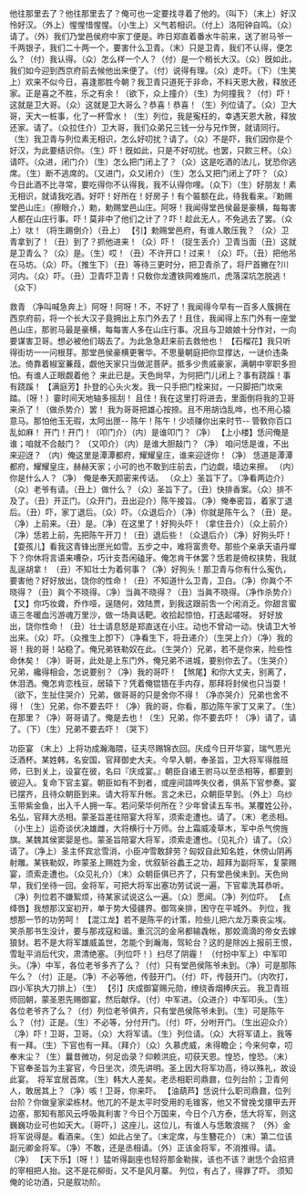 <!-- { "loadSidebar": true } -->
他往那里去了？他往那里去了？俺可也一定要找寻着了他的。（叫下）（末上）好汉怜好汉。（外上）惺惺惜惺惺。（小生上）义气若相识。（付上）洛阳钟自鸣。（众）请了。（外）我们乃堂邑侯府中家丁便是。昨日郑直着番水牛前来，送了驸马爷一千两银子，我们二十两一个，要害什么卫青。（末）只是卫青，我们不认得，便怎么？（付）我认得。（众）怎么样一个人？（付）是一个梢长大汉。（众）旣如此，我们如今迎到西京府前去候他出来便了。（付）说得有理。（众）走吓。（下）（生笑上）欢来不似今日，喜逢那胜今朝？我卫青只道死于非命，不料天恩大赦，释放还家。正是喜之不胜，乐之有余！（欲下，众上撞介）（生）为何撞我？（付）吓！这就是卫大哥。（众）这就是卫大哥么？恭喜！恭喜！（生）列位请了。（众）卫大哥，天大一桩事，化了一杯雪水！（生）列位，我是寃枉的，幸遇天恩大赦，释放还家。请了。（众拉住介）卫大哥，我们众弟兄三钱一分与兄作贺，就请同行。（生）我卫青与列位素无相识，怎么好叨扰？请了。（众）不是吓，我们因你是个好汉，为此要结识你。（生）吓！旣如此，只是不好叨扰。也罢，只飮三杯。（众）请吓。（众进，闭门介）（生）怎么把门闭上了？（众）这是吃酒的法儿，犹恐你逃席。（生）断不逃席的。（又进门，众又闭介）（生）怎么又把门闭上了吓？（众）今日此酒不比寻常，要吃得你不认得我，我不认得你哩。（众下）（生）好朋友！素无相识，就请我吃酒。好吓！好所在！好房子！有个匾额在此，待我看来。『勅赐堂邑山庄』（擦眼介，）勅，勅赐堂邑山庄。阿呀！我闻得堂邑侯最是豪横，每每害人都在山庄行事。吓！莫非中了他们之计了？吓！趁此无人，不免逃去了罢。（众上）呔！（将生踢倒介）（丑上）
【引】勅赐堂邑府，有谁人敢压我？
（众）卫青拿到了！（丑）到了？抓他进来！（众）吓！（捉生丢介）卫青当面（丑）这就是卫青么？（众）是。（生）哎！（丑）不许开口！过来！（众）吓。（丑）把他吊在马坊。（众）吓。（推生下）（丑）等待三更时分，把卫青杀了，将尸首撇在?川河内。（众）吓。（丑）卫青吓卫青！只敎你龙遭铁网难施爪，虎落深坑怎脱逃！（众下）
 
救青
（净叫喊急奔上）阿呀！阿呀！不，不好了！我闻得今早有一百多人簇拥在西京府前，将一个长大汉子竟拥出上东门外去了！且住，我闻得上东门外有一座堂邑山庄，那驸马最是豪横，每每害人多在山庄行事。况且与卫娘娘十分作对，一向要谋害卫哥。想必被他们刼去了。为此急急赶来前去救他也！
【石榴花】我只听得街坊一一问根芽。那堂邑侯豪横更奢华。不思量朝庭把你显撑达，一谜价违条法。倚靠着椒室蒹葭，觑他天家只当做泥菩萨。抵多少贵戚豪家，满朝中宰职多担怕。有谁人正眼觑着他？
来此已是。天色尙早，为何把门儿闭上？事有跷蹊！事有跷蹊！
【满庭芳】扑登的心头火发。我一只手把门栓来挝，一只脚把门坎来踏。〔呀！〕霎时间天地轴多摇刮！
且住！我在这里打将进去，里面倒将我的卫哥来杀了！（做杀势介）罢！
我为哥哥把雄心按捺。且不用胡诌乱哗，也不用心猿意马。那怕他玉无瑕，太阿出匣--
陈午！陈午！少顷赚你出来时节--
管敎你百口乱如麻！
开门！开门！（叩门介）（内）是谁叩门？（净）
【上小楼】恁问俺是谁；咱就不合敲门？
（又叩介）（内）是谁大胆敲门？（净）
咱问恁是谁，不出来迎迓？
（内）俺这里是潭潭都府，耀耀皇庄，谁来迎迓你！（净）
恁道是潭潭都府，耀耀皇庄，赫赫天家；小可的也不敢到庄前去，门边觑，墙边来擦。
（内）你是什么人？（净）
俺是奉天颜密来传话。
（众上）圣旨下了。（净看两边介）（众）老爷有请。（丑上）做什么？（众）圣旨下了。（丑）快排香案。（众）排不及了。（丑）开正门。（众开门，丑出迎介）陈午接旨。（净）俺奉密旨，着家丁退后。（丑）吓，家丁退后。（众）吓。（众退后介）（净）你就是陈午么？（丑）是。（净）上前来。（丑）是。（净）在这里了！好狗头吓！（拿住丑介）（众上前介）（净）恁若上前，先把陈午开刀！（丑）退后些！（众退后介）（净）好狗头吓！
【耍孩儿】看我这青锋出匣光如雪。五步之中，难将富贵夸。那些个亲承天语丹墀下？你休将言语来嘈杂，巧计支吾闲磕牙。俺怎肯干休罢？恁若是倚权挟势，我就乱逞胡拿！
（丑）不知壮士为着何事？（净）好狗头！那卫青与你有什么寃仇，要害他？好好放出，饶你的性命！（丑）不知道什么卫青，卫白。（净）你眞个不晓得？（丑）眞个不晓得。（净）当眞不晓得？（丑）当眞不晓得。（净作杀势介）
【又】你巧妆聋，乔作哑，逞随何，效陆贾，到我这跟前吿一个闲消乏。你甜言蜜语三冬暖血污游魂万里沙，做一场眞话靶。收拾起惊怕，打迭起嗟呀。
好好放出，饶你性命！（丑）壮士请息怒是郑直送在小庄。动也不曾动一动。快请卫大爷出来。（众）吓。（众推生上卽下）（净看生下，将丑递介）（生哭上介）（净）我的哥！我的哥！站稳了。俺兄弟铁勒奴在此。（生哭介）兄弟，若不是你来，险些性命休矣！（净）哥哥，此处是上东门外，俺兄弟不进城，要别你去了。（生哭介）兄弟，纔得相会，怎说要别？（净）我的哥吓！
【煞尾】和你大丈夫，别离了，休泪洒。俺怎肯恋栈豆，居辕下？凭着俺锟铻在手内存，那拜将封侯也只当耍！
（欲下，生扯住哭介）兄弟，做哥哥的只是舍你不得！（净亦哭介）兄弟也舍不得！（生）兄弟，你不要去吓！（净）我的哥，你看，那边陈午家丁又来了。（生）在那里？（净）哥哥请了。俺是去也！（生）兄弟，你不要去吓！（净）请了，请了。（下）（生）兄弟不要去吓！（哭下）
 
功臣宴
（末上）上将功成瀚海隈，征夫尽赐锦衣回。庆成今日开华宴，瑞气恩光泛酒杯。某姓韩，名安国，官拜御史大夫。今早入朝，奉圣旨，卫大将军得胜班师，已到关上，设宴在彼，名曰『庆成宴。』朝臣自诸王驸马以至丞相等，都要到彼迎入。复命下官主宴。朝臣如有不到者，或座间諠哗失仪者，俱系下官参奏。宴已摆齐，且待众朝臣到来。请大将军升帐。言之未已，众朝臣早到。（外上）乌纱玉带紫金鱼，出入千人拥一车。若问荣华何所在？少年曾读五车书。某覆姓公孙，名弘，官拜大丞相。蒙圣旨差往陪宴大将军，须索走遭也。请了。（末）老丞相。（小生上）运奇谈伏决雄雌，大将横行十万师。台上霜威凌草木，军中杀气傍旌旗。某魏其侯窦婴是也。蒙圣旨陪宴大将军，须索走遭也。（见礼介）请了。（众）请了。（净上）圣主怀宾忿雪消，小臣冲雪敢辞劳？匈奴自此知名姓，休傍山阴再射雕。某铁勒奴，昨蒙圣上赐姓为金，优叙斩谷蠡王之功，超拜为副将军，复蒙赐宴，须索走遭也。（众见礼介）（末）众朝臣俱已齐了，只有堂邑侯未到。天色尙早，我们坐待一回。金将军，可把大将军出塞功劳试说一遍，下官辈洗耳恭听。（净）列位若不嫌絮烦，待某家试说这么一遍。（众）愿闻。（净）列位吓。
【点绛唇】我想那汉室初开，单于势大侵疆界。御驾亲排，困守在平城外。
列位，我想那一节的功劳呵！
【混江龙】若不是陈平的计策，险些儿把六龙万乘丧尘埃。笑杀那书生没计，要与那戎寇和谐。重沉沉的金帛都输毳帐，那姣滴滴的帝女去嫁狼豺。若不是大将军雄威盖世，怎能个到瀚海，驾轮台？这的是除凶上报前王恨，雪耻平消后代灾，肃清绝塞。〔列位吓！〕扫尽了阴霾！
（付扮中军上）中军叩头。（净）中军，各位老爷多齐了么？（付）只有堂邑侯陈爷未到。（净）可是那陈午么？（付）正是。（净）不必等他，传鼓开门。（付）吓，传鼓开门。（内吹打，四小军执大刀排上）（生）
【引】庆成御宴赐元勋，缭绕香烟捧庆云。
我卫青班师回朝，蒙圣恩先赐御宴，然后献俘。（付）中军进。（众进介）中军叩头。（生）各位老爷齐了么？（付）列位老爷俱齐，只有堂邑侯陈爷未到。（生）可是陈午么？（付）正是。（生）不必等，分付开门。（付）吓，分咐开门。（生出迎众介）（净）吓！卫哥，卫哥。（众）大将军请。（生）列位请。（众）大将军请上，我等有一拜。（生）下官也有一拜。（拜介）（众）久慕虎威，未得瞻企；今来何幸，叨奉末尘？（生）曩昔微功，何足齿录？仰赖洪庇，叨获天恩。惶恐，惶恐。（末）下官奉圣旨为主宴官，今日坐次，须先讲明。圣上因大将军功高，待以殊礼，故设此宴。　将军宜居首席。（生）韩大人差矣。老丞相职司鼎鼐，位列台阶；卫青何人，敢居其上？（净）咳！卫哥，你来吓。
【油葫芦】恁说什么职司鼎鼐，位列台阶？你做皇家梁栋材。他兀的不是太平时受用的毛锥客，他又不曾挽戈擐甲去开边塞，那知有那风云呼吸眞利害？今日个万国来，今日个八方泰，恁大将军，则这巍巍功业可也如天大。〔哥吓，〕这座儿，这位儿，有谁人与恁敢浪揣？
（外）金将军说得是。看酒来。（生）如此占坐了。（末定席，与生簪花介）（末）第二位该副元卿金将军。（净）不敢，还是丞相请。（外）正该金将军，不消推得。请。（净）
【天下乐】〔呀！〕猛听得副座也轻将那金勒挨，该也不该？谢恁个会招贤的宰相把人抬。这不是花柳街，又不是风月寨。
列位，有占了，得罪了吓。
须知俺的论功酒，只是叙功阶。
